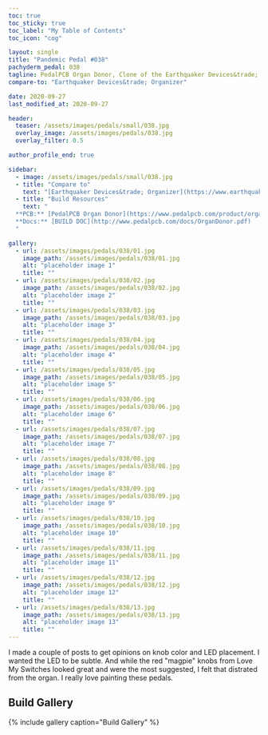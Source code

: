 ```yaml
---
toc: true
toc_sticky: true
toc_label: "My Table of Contents"
toc_icon: "cog"

layout: single
title: "Pandemic Pedal #038"
pachyderm_pedal: 038
tagline: PedalPCB Organ Donor, Clone of the Earthquaker Devices&trade; Organizer
compare-to: "Earthquaker Devices&trade; Organizer"

date: 2020-09-27
last_modified_at: 2020-09-27

header:
  teaser: /assets/images/pedals/small/038.jpg
  overlay_image: /assets/images/pedals/038.jpg
  overlay_filter: 0.5

author_profile_end: true

sidebar:
  - image: /assets/images/pedals/small/038.jpg
  - title: "Compare to"
    text: "[Earthquaker Devices&trade; Organizer](https://www.earthquakerdevices.com/organizer)"
  - title: "Build Resources"
    text: "
  **PCB:** [PedalPCB Organ Donor](https://www.pedalpcb.com/product/organdonor/)<br>
  **Docs:** [BUILD DOC](http://www.pedalpcb.com/docs/OrganDonor.pdf)
  "

gallery:
  - url: /assets/images/pedals/038/01.jpg
    image_path: /assets/images/pedals/038/01.jpg
    alt: "placeholder image 1"
    title: ""
  - url: /assets/images/pedals/038/02.jpg
    image_path: /assets/images/pedals/038/02.jpg
    alt: "placeholder image 2"
    title: ""
  - url: /assets/images/pedals/038/03.jpg
    image_path: /assets/images/pedals/038/03.jpg
    alt: "placeholder image 3"
    title: ""
  - url: /assets/images/pedals/038/04.jpg
    image_path: /assets/images/pedals/038/04.jpg
    alt: "placeholder image 4"
    title: ""
  - url: /assets/images/pedals/038/05.jpg
    image_path: /assets/images/pedals/038/05.jpg
    alt: "placeholder image 5"
    title: ""
  - url: /assets/images/pedals/038/06.jpg
    image_path: /assets/images/pedals/038/06.jpg
    alt: "placeholder image 6"
    title: ""
  - url: /assets/images/pedals/038/07.jpg
    image_path: /assets/images/pedals/038/07.jpg
    alt: "placeholder image 7"
    title: ""
  - url: /assets/images/pedals/038/08.jpg
    image_path: /assets/images/pedals/038/08.jpg
    alt: "placeholder image 8"
    title: ""
  - url: /assets/images/pedals/038/09.jpg
    image_path: /assets/images/pedals/038/09.jpg
    alt: "placeholder image 9"
    title: ""
  - url: /assets/images/pedals/038/10.jpg
    image_path: /assets/images/pedals/038/10.jpg
    alt: "placeholder image 10"
    title: ""
  - url: /assets/images/pedals/038/11.jpg
    image_path: /assets/images/pedals/038/11.jpg
    alt: "placeholder image 11"
    title: ""
  - url: /assets/images/pedals/038/12.jpg
    image_path: /assets/images/pedals/038/12.jpg
    alt: "placeholder image 12"
    title: ""
  - url: /assets/images/pedals/038/13.jpg
    image_path: /assets/images/pedals/038/13.jpg
    alt: "placeholder image 13"
    title: ""
---
```


I made a couple of posts to get opinions on knob color and LED placement. I wanted the LED to be subtle. And while the red "magpie" knobs from Love My Switches looked great and were the most suggested, I felt that distrated from the organ. I really love painting these pedals.

## Build Gallery

{% include gallery caption="Build Gallery" %}